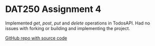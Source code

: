 # DAT250 Assignment 4



Implemented <i>get</i>, <i>post</i>, <i>put</i> and <i>delete</i> operations in TodosAPI. Had no issues with forking or building and implementing the project.

[GitHub repo with source code](https://github.com/andersbuanes/dat250-sparkjava-counter)